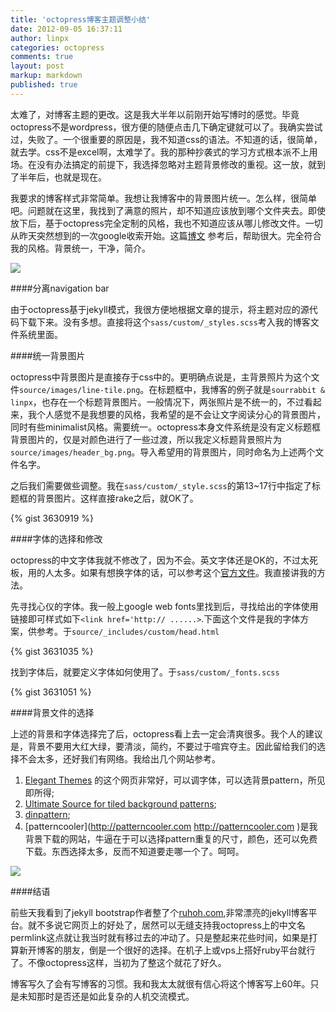 ```yaml
---
title: 'octopress博客主题调整小结'
date: 2012-09-05 16:37:11
author: linpx
categories: octopress
comments: true
layout: post
markup: markdown
published: true
---
```

太难了，对博客主题的更改。这是我大半年以前刚开始写博时的感觉。毕竟octopress不是wordpress，很方便的随便点击几下确定键就可以了。我确实尝试过，失败了。一个很重要的原因是，我不知道css的语法。不知道的话，很简单，就去学。css不是excel啊，太难学了。我的那种抄袭式的学习方式根本派不上用场。在没有办法搞定的前提下，我选择忽略对主题背景修改的重视。这一放，就到了半年后，也就是现在。

我要求的博客样式非常简单。我想让我博客中的背景图片统一。怎么样，很简单吧。问题就在这里，我找到了满意的照片，却不知道应该放到哪个文件夹去。即使放下后，基于octopress完全定制的风格，我也不知道应该从哪儿修改文件。一切从昨天突然想到的一次google收索开始。这篇[博文](
http://melandri.net/2012/02/14/octopress-theme-customization/)
参考后，帮助很大。完全符合我的风格。背景统一，干净，简介。

![](http://farm9.staticflickr.com/8033/7934929014_e330c5a861_z.jpg)

####分离navigation bar

由于octopress基于jekyll模式，我很方便地根据文章的提示，将主题对应的源代码下载下来。没有多想。直接将这个`sass/custom/_styles.scss`考入我的博客文件系统里面。

####统一背景图片

octopress中背景图片是直接存于css中的。更明确点说是，主背景照片为这个文件`source/images/line-tile.png`。在标题框中，我博客的例子就是`sourrabbit
&
linpx`，也存在一个标题背景图片。一般情况下，两张照片是不统一的，不过看起来，我个人感觉不是我想要的风格，我希望的是不会让文字阅读分心的背景图片，同时有些minimalist风格。需要统一。octopress本身文件系统是没有定义标题框背景图片的，仅是对颜色进行了一些过渡，所以我定义标题背景照片为`source/images/header_bg.png`。导入希望用的背景图片，同时命名为上述两个文件名字。

之后我们需要做些调整。我在`sass/custom/_style.scss`的第13~17行中指定了标题框的背景图片。这样直接rake之后，就OK了。

{% gist 3630919 %}

####字体的选择和修改

octopress的中文字体我就不修改了，因为不会。英文字体还是OK的，不过太死板，用的人太多。如果有想换字体的话，可以参考这个[官方文件](
http://octopress.org/docs/theme/)。我直接讲我的方法。

先寻找心仪的字体。我一般上google web fonts里找到后，寻找给出的字体使用链接即可样式如下`<link href='http://
......>`.下面这个文件是我的字体方案，供参考。于`source/_includes/custom/head.html`

{% gist 3631035 %}

找到字体后，就要定义字体如何使用了。于`sass/custom/_fonts.scss`

{% gist 3631051 %}

####背景文件的选择

上述的背景和字体选择完了后，octopress看上去一定会清爽很多。我个人的建议是，背景不要用大红大绿，要清淡，简约，不要过于喧宾夺主。因此留给我们的选择不会太多，还好我们有网络。我给出几个网站参考。

1. [Elegant Themes](http://www.elegantthemes.com/demo/?theme=Flexible)
的这个网页非常好，可以调字体，可以选背景pattern，所见即所得;
2. [Ultimate Source for tiled background patterns](
http://www.designshard.com/freebies/ultimate-source-for-tiled-background-patterns/
);
3. [dinpattern](http://www.dinpattern.com/);
4. [patterncooler](http://patterncooler.com <http://patterncooler.com>
)是我背景下载的网站，牛逼在于可以选择pattern重复的尺寸，颜色，还可以免费下载。东西选择太多，反而不知道要走哪一个了。呵呵。

![](http://farm9.staticflickr.com/8036/7935087262_1cbbd2fa2f_z.jpg)

####结语

前些天我看到了jekyll bootstrap作者整了个[ruhoh.com](http://www.ruhoh.com<http://ruhoh.com>
),非常漂亮的jekyll博客平台。就不多说它网页上的好处了，居然可以无缝支持我octopress上的中文名permlink这点就让我当时就有移过去的冲动了。只是整起来花些时间，如果是打算新开博客的朋友，倒是一个很好的选择。在机子上或vps上搭好ruby平台就行了。不像octopress这样，当初为了整这个就花了好久。

博客写久了会有写博客的习惯。我和我太太就很有信心将这个博客写上60年。只是未知那时是否还是如此复杂的人机交流模式。
